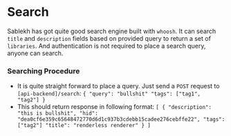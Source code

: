 # Search 
Sablekh has got quite good search engine built with `whoosh`. It can search `title` and `description` fields based on provided query to return a set of `libraries`. And authentication is not required to place a search query, anyone can search.

### Searching Procedure
* It is quite straight forward to place a query. Just send a `POST` request to  `[api-backend]/search`:
`{
    "query": "bullshit"
    "tags": ["tag1", "tag2"]
}`
* This should return response in following format:
`[
    {
        "description": "this is bullshit",
        "hid": "dea0cf6e359c65648472770d6d1c937b3cdebb15cadee276cebffe22",
        "tags": ["tag2"]
        "title": "renderless renderer"
    }
]`
